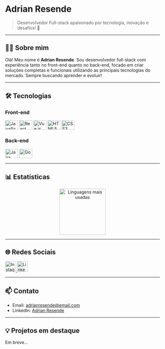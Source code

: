 # Adrian Resende

> Desenvolvedor Full-stack apaixonado por tecnologia, inovação e desafios! 🚀

---

## 👨‍💻 Sobre mim

Olá! Meu nome é **Adrian Resende**. Sou desenvolvedor full-stack com experiência tanto no front-end quanto no back-end, focado em criar soluções completas e funcionais utilizando as principais tecnologias do mercado. Sempre buscando aprender e evoluir!

---

## 🛠️ Tecnologias

### Front-end
<div align="left">
  <img src="https://cdn.jsdelivr.net/gh/devicons/devicon/icons/javascript/javascript-original.svg" height="30" width="42" alt="JavaScript" />
  <img src="https://cdn.jsdelivr.net/gh/devicons/devicon/icons/react/react-original.svg" height="30" width="42" alt="React" />
  <img src="https://cdn.jsdelivr.net/gh/devicons/devicon/icons/vuejs/vuejs-original.svg" height="30" width="42" alt="Vue.js" />
  <img src="https://cdn.jsdelivr.net/gh/devicons/devicon/icons/html5/html5-original.svg" height="30" width="42" alt="HTML5" />
  <img src="https://cdn.jsdelivr.net/gh/devicons/devicon/icons/css3/css3-original.svg" height="30" width="42" alt="CSS3" />
</div>

### Back-end
<div align="left">
  <img src="https://cdn.jsdelivr.net/gh/devicons/devicon/icons/java/java-original.svg" height="30" width="42" alt="Java" />
  <img src="https://cdn.jsdelivr.net/gh/devicons/devicon/icons/go/go-original.svg" height="30" width="42" alt="Go" />
</div>

---

## 📊 Estatísticas
<div align="center">
  <a href="https://github.com/AdrianResende">
    <img src="https://github-readme-stats.vercel.app/api/top-langs?locale=pt-br&hide_title=false&layout=compact&card_width=320&langs_count=5&theme=dracula&hide_border=false&username=AdrianResende" height="150" alt="Linguagens mais usadas" />
  </a>
</div>

---

## 🌐 Redes Sociais
<div align="left">
  <a href="https://www.instagram.com/Adrian_resende/">
    <img src="https://img.shields.io/static/v1?message=Instagram&logo=instagram&label=&color=E4405F&logoColor=white&labelColor=&style=for-the-badge" height="35" alt="Instagram" />
  </a>
  <a href="https://www.linkedin.com/in/adrian-resende-767217207/">
    <img src="https://img.shields.io/static/v1?message=LinkedIn&logo=linkedin&label=&color=0077B5&logoColor=white&labelColor=&style=for-the-badge" height="35" alt="LinkedIn" />
  </a>
</div>

---

## 📫 Contato

- Email: adrianresende@email.com
- LinkedIn: [Adrian Resende](https://www.linkedin.com/in/adrian-resende-767217207/)

---

## 💡 Projetos em destaque

Em breve...
